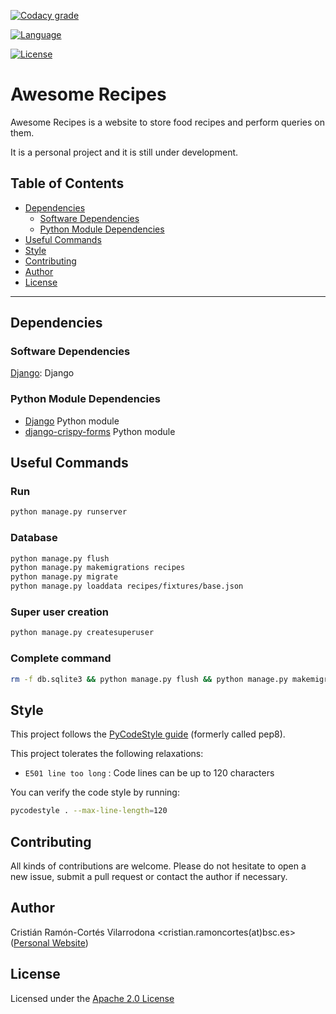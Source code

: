 <!-- Automatic builds status -->
<!-- [![Build Status](https://travis-ci.org/XX)](https://travis-ci.org/XX) -->

<!-- Codacy -->
[![Codacy grade](https://api.codacy.com/project/badge/Grade/c04cb69ce4104ea9839f2edb901ddefa)](https://www.codacy.com/app/cristianrcv/awesome-recipes?utm_source=github.com&amp;utm_medium=referral&amp;utm_content=cristianrcv/awesome-recipes&amp;utm_campaign=Badge_Grade)

<!-- [![Codacy coverage](https://api.codacy.com/project/badge/Coverage/XX)](https://www.codacy.com/app/XX) -->

<!-- Codecov -->
<!-- [![codecov](https://codecov.io/gh/XX)](https://codecov.io/gh/XX) -->

<!-- Maven central packages version -->
<!-- [![Maven Central](https://maven-badges.herokuapp.com/maven-central/XX)](https://maven-badges.herokuapp.com/maven-central/XX) -->

<!-- Dependencies update status -->
<!-- [![Dependency Status](https://www.versioneye.com/user/XX)](https://www.versioneye.com/user/XX) -->

<!-- Java DOC status -->
<!-- [![Javadocs](http://javadoc.io/badge/XX.svg)](http://javadoc.io/doc/XX) -->

<!-- Main Repository language -->
[![Language](https://img.shields.io/badge/language-python-brightgreen.svg)](https://img.shields.io/badge/language-python-brightgreen.svg)

<!-- Repository License -->
[![License](https://img.shields.io/badge/License-Apache%202.0-blue.svg)](https://github.com/cristianrcv/pycompss-pluto/blob/master/LICENSE)


# Awesome Recipes

Awesome Recipes is a website to store food recipes and perform queries on them.

It is a personal project and it is still under development.


## Table of Contents

* [Dependencies](#dependencies)
    * [Software Dependencies](#software-dependencies)
    * [Python Module Dependencies](#python-module-dependencies)
* [Useful Commands](#useful-commands)
* [Style](#style)
* [Contributing](#contributing)
* [Author](#author)
* [License](#license)

---


## Dependencies

### Software Dependencies

[Django][django]: Django

### Python Module Dependencies

- [Django][django] Python module
- [django-crispy-forms][django-crispy-forms] Python module


## Useful Commands

### Run

```bash
python manage.py runserver
```

### Database

```bash
python manage.py flush
python manage.py makemigrations recipes
python manage.py migrate
python manage.py loaddata recipes/fixtures/base.json
```

### Super user creation

```bash
python manage.py createsuperuser
```

### Complete command

```bash
rm -f db.sqlite3 && python manage.py flush && python manage.py makemigrations recipes && python manage.py migrate && echo "from django.contrib.auth import get_user_model; User = get_user_model(); User.objects.create_superuser('admin', '', '1234')" | python manage.py shell && python manage.py loaddata recipes/fixtures/base.json && python manage.py runserver
```


## Style

This project follows the [PyCodeStyle guide][pycodestyle] (formerly called pep8).

This project tolerates the following relaxations:
* `E501 line too long` : Code lines can be up to 120 characters

You can verify the code style by running:

```bash
pycodestyle . --max-line-length=120
```


## Contributing

All kinds of contributions are welcome. Please do not hesitate to open a new issue,
submit a pull request or contact the author if necessary. 
 

## Author

Cristián Ramón-Cortés Vilarrodona <cristian.ramoncortes(at)bsc.es> ([Personal Website][cristian])


## License

Licensed under the [Apache 2.0 License][apache-2]


[django]: https://www.djangoproject.com/
[django-crispy-forms]: https://django-crispy-forms.readthedocs.io/en/latest/

[pycodestyle]: https://pypi.python.org/pypi/pycodestyle

[cristian]: https://cristianrcv.netlify.com/

[apache-2]: http://www.apache.org/licenses/LICENSE-2.0
